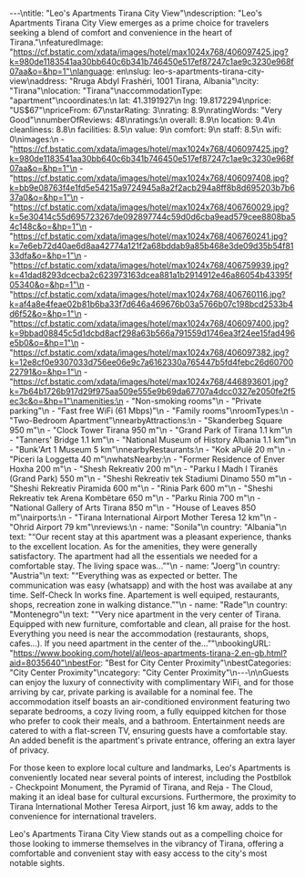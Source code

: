 ---\ntitle: "Leo's Apartments Tirana City View"\ndescription: "Leo's Apartments Tirana City View emerges as a prime choice for travelers seeking a blend of comfort and convenience in the heart of Tirana."\nfeaturedImage: "https://cf.bstatic.com/xdata/images/hotel/max1024x768/406097425.jpg?k=980de1183541aa30bb640c6b341b746450e517ef87247c1ae9c3230e968f07aa&o=&hp=1"\nlanguage: en\nslug: leo-s-apartments-tirana-city-view\naddress: "Rruga Abdyl Frashëri, 1001 Tirana, Albania"\ncity: "Tirana"\nlocation: "Tirana"\naccommodationType: "apartment"\ncoordinates:\n  lat: 41.3191927\n  lng: 19.8172294\nprice: "US$67"\npriceFrom: 67\nstarRating: 3\nrating: 8.9\nratingWords: "Very Good"\nnumberOfReviews: 48\nratings:\n  overall: 8.9\n  location: 9.4\n  cleanliness: 8.8\n  facilities: 8.5\n  value: 9\n  comfort: 9\n  staff: 8.5\n  wifi: 0\nimages:\n  - "https://cf.bstatic.com/xdata/images/hotel/max1024x768/406097425.jpg?k=980de1183541aa30bb640c6b341b746450e517ef87247c1ae9c3230e968f07aa&o=&hp=1"\n  - "https://cf.bstatic.com/xdata/images/hotel/max1024x768/406097408.jpg?k=bb9e08763f4e1fd5e54215a9724945a8a2f2acb294a8ff8b8d695203b7b637a0&o=&hp=1"\n  - "https://cf.bstatic.com/xdata/images/hotel/max1024x768/406760029.jpg?k=5e30414c55d695723267de092897744c59d0d6cba9ead579cee8808ba54c148c&o=&hp=1"\n  - "https://cf.bstatic.com/xdata/images/hotel/max1024x768/406760241.jpg?k=7e6eb72d40ae6d8aa42774a121f2a68bddab9a85b468e3de09d35b54f8133dfa&o=&hp=1"\n  - "https://cf.bstatic.com/xdata/images/hotel/max1024x768/406759939.jpg?k=41dad8293dcecba2c623973163dcea881a1b2914912e46a86054b43395f05340&o=&hp=1"\n  - "https://cf.bstatic.com/xdata/images/hotel/max1024x768/406760116.jpg?k=af4a8e4feae02b81b6ba33f7d646a469676b03a5766b07c198bcd2533b4d6f52&o=&hp=1"\n  - "https://cf.bstatic.com/xdata/images/hotel/max1024x768/406097400.jpg?k=9bbad08845c5d1dcbd8acf298a63b566a791559d1746ea3f24ee15fad496e5b0&o=&hp=1"\n  - "https://cf.bstatic.com/xdata/images/hotel/max1024x768/406097382.jpg?k=12e8cf0e9307033d756ee06e9c7a6162330a765447b5fd4febc26d6070022791&o=&hp=1"\n  - "https://cf.bstatic.com/xdata/images/hotel/max1024x768/446893601.jpg?k=7b64b1726b917d29f975aa509e555e9b69da67707a4dcc0327e2050fe2f5ec3c&o=&hp=1"\namenities:\n  - "Non-smoking rooms"\n  - "Private parking"\n  - "Fast free WiFi (61 Mbps)"\n  - "Family rooms"\nroomTypes:\n  - "Two-Bedroom Apartment"\nnearbyAttractions:\n  - "Skanderbeg Square 950 m"\n  - "Clock Tower Tirana 950 m"\n  - "Grand Park of Tirana 1.1 km"\n  - "Tanners' Bridge 1.1 km"\n  - "National Museum of History Albania 1.1 km"\n  - "Bunk'Art 1 Museum 5 km"\nnearbyRestaurants:\n  - "Kok aPulë 20 m"\n  - "Piceri la Loggetta 40 m"\nwhatsNearby:\n  - "Former Residence of Enver Hoxha 200 m"\n  - "Shesh Rekreativ 200 m"\n  - "Parku I Madh I Tiranës (Grand Park) 550 m"\n  - "Sheshi Rekreativ tek Stadiumi Dinamo 550 m"\n  - "Sheshi Rekreativ Piramida 600 m"\n  - "Rinia Park 600 m"\n  - "Sheshi Rekreativ tek Arena Kombëtare 650 m"\n  - "Parku Rinia 700 m"\n  - "National Gallery of Arts Tirana 850 m"\n  - "House of Leaves 850 m"\nairports:\n  - "Tirana International Airport Mother Teresa 12 km"\n  - "Ohrid Airport 79 km"\nreviews:\n  - name: "Sonila"\n    country: "Albania"\n    text: "“Our recent stay at this apartment was a pleasant experience, thanks to the excellent location. As for the amenities, they were generally satisfactory. The apartment had all the essentials we needed for a comfortable stay. The living space was...”"\n  - name: "Joerg"\n    country: "Austria"\n    text: "“Everything was as expected or better.
The communication was easy (whatsapp) and with the host was availabe at any time.
Self-Check In works fine.
Apartement is well equiped, restaurants, shops, recreation zone in walking distance.”"\n  - name: "Rade"\n    country: "Montenegro"\n    text: "“Very nice apartment in the very center of Tirana. Equipped with new furniture, comfortable and clean, all praise for the host. Everything you need is near the accommodation (restaurants, shops, cafes...). If you need apartment in the center of the...”"\nbookingURL: "https://www.booking.com/hotel/al/leos-apartments-tirana-2.en-gb.html?aid=8035640"\nbestFor: "Best for City Center Proximity"\nbestCategories: "City Center Proximity"\ncategory: "City Center Proximity"\n---\n\nGuests can enjoy the luxury of connectivity with complimentary WiFi, and for those arriving by car, private parking is available for a nominal fee. The accommodation itself boasts an air-conditioned environment featuring two separate bedrooms, a cozy living room, a fully equipped kitchen for those who prefer to cook their meals, and a bathroom. Entertainment needs are catered to with a flat-screen TV, ensuring guests have a comfortable stay. An added benefit is the apartment's private entrance, offering an extra layer of privacy.

For those keen to explore local culture and landmarks, Leo's Apartments is conveniently located near several points of interest, including the Postbllok - Checkpoint Monument, the Pyramid of Tirana, and Reja - The Cloud, making it an ideal base for cultural excursions. Furthermore, the proximity to Tirana International Mother Teresa Airport, just 16 km away, adds to the convenience for international travelers.

Leo's Apartments Tirana City View stands out as a compelling choice for those looking to immerse themselves in the vibrancy of Tirana, offering a comfortable and convenient stay with easy access to the city's most notable sights.